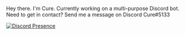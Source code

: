 Hey there. I'm Cure.
Currently working on a multi-purpose Discord bot.
Need to get in contact? Send me a message on Discord Cure#5133

[![Discord Presence](https://lanyard-profile-readme.vercel.app/api/:id)](https://discord.com/users/767406118192152596)
